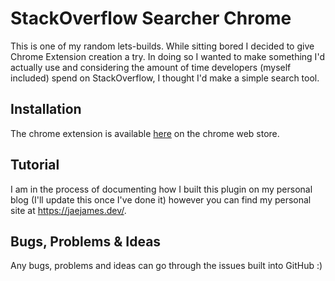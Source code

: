 # StackOverflow Searcher Chrome

This is one of my random lets-builds. While sitting bored I decided to give Chrome Extension creation a try. In doing so I wanted to make something I'd actually use and considering the amount of time developers (myself included) spend on StackOverflow, I thought I'd make a simple search tool.

## Installation
The chrome extension is available [here](https://l.facebook.com/l.php?u=https://chrome.google.com/webstore/detail/stackoverflow-searcher/dbamfhkdjijljaeofmdggnhocapainba?fbclid=IwAR3jYwfe1OI9LVrFTdGSeYIGBXofbbLXO8td6b2G4ktyDZAY87Ef4LcV8lk&h=AT0q-W41KEIGyThQ0If9xTjadFE6GmbgVg0cT5YVqRsVsDqy0EDYrQ-z2wjif2ARVDjCEEIysPSVRhV5mt7VXnip28nwOK3WTklSe_tWfS1c-feagRJP_AZ8e3poW-JVDzEAnw) on the chrome web store.

## Tutorial
I am in the process of documenting how I built this plugin on my personal blog (I'll update this once I've done it) however you can find my personal site at https://jaejames.dev/.

## Bugs, Problems & Ideas
Any bugs, problems and ideas can go through the issues built into GitHub :) 
